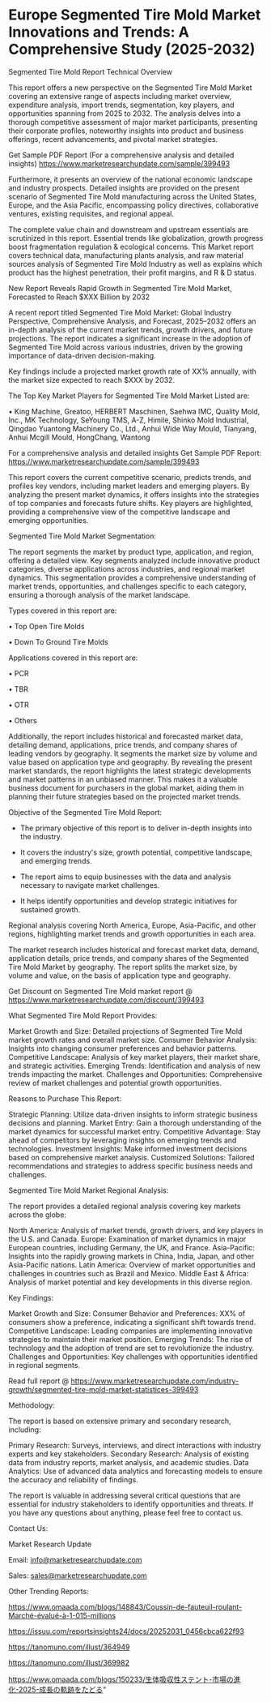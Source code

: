 # Europe Segmented Tire Mold Market Innovations and Trends: A Comprehensive Study (2025-2032)
Segmented Tire Mold Report Technical Overview

This report offers a new perspective on the Segmented Tire Mold Market covering an extensive range of aspects including market overview, expenditure analysis, import trends, segmentation, key players, and opportunities spanning from 2025 to 2032. The analysis delves into a thorough competitive assessment of major market participants, presenting their corporate profiles, noteworthy insights into product and business offerings, recent advancements, and pivotal market strategies.

Get Sample PDF Report (For a comprehensive analysis and detailed insights) https://www.marketresearchupdate.com/sample/399493

Furthermore, it presents an overview of the national economic landscape and industry prospects. Detailed insights are provided on the present scenario of Segmented Tire Mold manufacturing across the United States, Europe, and the Asia Pacific, encompassing policy directives, collaborative ventures, existing requisites, and regional appeal.

The complete value chain and downstream and upstream essentials are scrutinized in this report. Essential trends like globalization, growth progress boost fragmentation regulation & ecological concerns. This Market report covers technical data, manufacturing plants analysis, and raw material sources analysis of Segmented Tire Mold Industry as well as explains which product has the highest penetration, their profit margins, and R & D status.

New Report Reveals Rapid Growth in Segmented Tire Mold Market, Forecasted to Reach $XXX Billion by 2032

A recent report titled Segmented Tire Mold Market: Global Industry Perspective, Comprehensive Analysis, and Forecast, 2025–2032 offers an in-depth analysis of the current market trends, growth drivers, and future projections. The report indicates a significant increase in the adoption of Segmented Tire Mold across various industries, driven by the growing importance of data-driven decision-making.

Key findings include a projected market growth rate of XX% annually, with the market size expected to reach $XXX by 2032.

The Top Key Market Players for Segmented Tire Mold Market Listed are:

• King Machine, Greatoo, HERBERT Maschinen, Saehwa IMC, Quality Mold, Inc., MK Technology, SeYoung TMS, A-Z, Himile, Shinko Mold Industrial, Qingdao Yuantong Machinery Co., Ltd., Anhui Wide Way Mould, Tianyang, Anhui Mcgill Mould, HongChang, Wantong

For a comprehensive analysis and detailed insights Get Sample PDF Report: https://www.marketresearchupdate.com/sample/399493

This report covers the current competitive scenario, predicts trends, and profiles key vendors, including market leaders and emerging players. By analyzing the present market dynamics, it offers insights into the strategies of top companies and forecasts future shifts. Key players are highlighted, providing a comprehensive view of the competitive landscape and emerging opportunities.

Segmented Tire Mold Market Segmentation:

The report segments the market by product type, application, and region, offering a detailed view. Key segments analyzed include innovative product categories, diverse applications across industries, and regional market dynamics. This segmentation provides a comprehensive understanding of market trends, opportunities, and challenges specific to each category, ensuring a thorough analysis of the market landscape.

Types covered in this report are:

• Top Open Tire Molds

• Down To Ground Tire Molds

Applications covered in this report are:

• PCR

• TBR

• OTR

• Others

Additionally, the report includes historical and forecasted market data, detailing demand, applications, price trends, and company shares of leading vendors by geography. It segments the market size by volume and value based on application type and geography. By revealing the present market standards, the report highlights the latest strategic developments and market patterns in an unbiased manner. This makes it a valuable business document for purchasers in the global market, aiding them in planning their future strategies based on the projected market trends.

Objective of the Segmented Tire Mold Report:

- The primary objective of this report is to deliver in-depth insights into the industry.

- It covers the industry's size, growth potential, competitive landscape, and emerging trends.

- The report aims to equip businesses with the data and analysis necessary to navigate market challenges.

- It helps identify opportunities and develop strategic initiatives for sustained growth.

Regional analysis covering North America, Europe, Asia-Pacific, and other regions, highlighting market trends and growth opportunities in each area.

The market research includes historical and forecast market data, demand, application details, price trends, and company shares of the Segmented Tire Mold Market by geography. The report splits the market size, by volume and value, on the basis of application type and geography.

Get Discount on Segmented Tire Mold market report @ https://www.marketresearchupdate.com/discount/399493

What Segmented Tire Mold Report Provides:

Market Growth and Size: Detailed projections of Segmented Tire Mold market growth rates and overall market size.
Consumer Behavior Analysis: Insights into changing consumer preferences and behavior patterns.
Competitive Landscape: Analysis of key market players, their market share, and strategic activities.
Emerging Trends: Identification and analysis of new trends impacting the market.
Challenges and Opportunities: Comprehensive review of market challenges and potential growth opportunities.

Reasons to Purchase This Report:

Strategic Planning: Utilize data-driven insights to inform strategic business decisions and planning.
Market Entry: Gain a thorough understanding of the market dynamics for successful market entry.
Competitive Advantage: Stay ahead of competitors by leveraging insights on emerging trends and technologies.
Investment Insights: Make informed investment decisions based on comprehensive market analysis.
Customized Solutions: Tailored recommendations and strategies to address specific business needs and challenges.

Segmented Tire Mold Market Regional Analysis:

The report provides a detailed regional analysis covering key markets across the globe:

North America: Analysis of market trends, growth drivers, and key players in the U.S. and Canada.
Europe: Examination of market dynamics in major European countries, including Germany, the UK, and France.
Asia-Pacific: Insights into the rapidly growing markets in China, India, Japan, and other Asia-Pacific nations.
Latin America: Overview of market opportunities and challenges in countries such as Brazil and Mexico.
Middle East & Africa: Analysis of market potential and key developments in this diverse region.

Key Findings:

Market Growth and Size:
Consumer Behavior and Preferences: XX% of consumers show a preference, indicating a significant shift towards trend.
Competitive Landscape: Leading companies are implementing innovative strategies to maintain their market position.
Emerging Trends: The rise of technology and the adoption of trend are set to revolutionize the industry.
Challenges and Opportunities: Key challenges with opportunities identified in regional segments.

Read full report @ https://www.marketresearchupdate.com/industry-growth/segmented-tire-mold-market-statistices-399493

Methodology:

The report is based on extensive primary and secondary research, including:

Primary Research: Surveys, interviews, and direct interactions with industry experts and key stakeholders.
Secondary Research: Analysis of existing data from industry reports, market analysis, and academic studies.
Data Analytics: Use of advanced data analytics and forecasting models to ensure the accuracy and reliability of findings.

The report is valuable in addressing several critical questions that are essential for industry stakeholders to identify opportunities and threats. If you have any questions about anything, please feel free to contact us.

Contact Us:

Market Research Update

Email: info@marketresearchupdate.com

Sales: sales@marketresearchupdate.com

Other Trending Reports:

https://www.omaada.com/blogs/148843/Coussin-de-fauteuil-roulant-Marché-évalué-à-1-015-millions

https://issuu.com/reportsinsights24/docs/20252031_0456cbca622f93

https://tanomuno.com/illust/364949

https://tanomuno.com/illust/369982

https://www.omaada.com/blogs/150233/生体吸収性ステント-市場の進化-2025-成長の軌跡をたどる"


